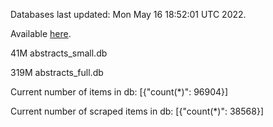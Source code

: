 Databases last updated: Mon May 16 18:52:01 UTC 2022. 

Available [here](https://github.com/cbeauhilton/ash-db/releases).


41M	abstracts_small.db

319M	abstracts_full.db

Current number of items in db:
[{"count(*)": 96904}]

Current number of scraped items in db:
[{"count(*)": 38568}]
